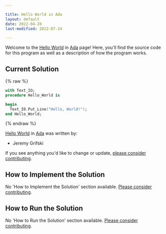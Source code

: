 ```yaml
---

title: Hello World in Ada
layout: default
date: 2022-04-28
last-modified: 2022-07-24

---
```


Welcome to the [Hello World](https://sampleprograms.io/projects/hello-world) in [Ada](https://sampleprograms.io/languages/ada) page! Here, you'll find the source code for this program as well as a description of how the program works.

## Current Solution

{% raw %}

```ada
with Text_IO;
procedure Hello_World is

begin
  Text_IO.Put_Line("Hello, World!");
end Hello_World;
```

{% endraw %}

[Hello World](https://sampleprograms.io/projects/hello-world) in [Ada](https://sampleprograms.io/languages/ada) was written by:

- Jeremy Grifski

If you see anything you'd like to change or update, [please consider contributing](https://github.com/TheRenegadeCoder/sample-programs).

## How to Implement the Solution

No 'How to Implement the Solution' section available. [Please consider contributing](https://github.com/TheRenegadeCoder/sample-programs-website).

## How to Run the Solution

No 'How to Run the Solution' section available. [Please consider contributing](https://github.com/TheRenegadeCoder/sample-programs-website).